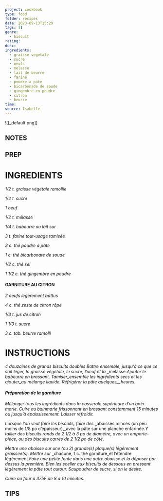 ```yaml
---
project: cookbook
type: food
folder: recipes
date: 2023-09-13T15:29
tags: []
genre:
  - biscuit
rating: 
desc: 
ingredients:
  - graisse vegetale
  - sucre
  - oeufs
  - melasse
  - lait de beurre
  - farine
  - poudre a pate
  - bicarbonade de soude
  - gingembre en poudre
  - citron
  - beurre
time: 
source: Isabelle
---
```


![[_default.png]]

## NOTES




## PREP


# INGREDIENTS

_1/2 t. graisse végétale ramollie_

_1/2 t. sucre_

_1 oeuf_

_1/2 t. mélasse_

_1/4 t. babeurre ou lait sur_

_3 t. farine tout-usage tamisée_

_3 c. thé poudre à pâte_

_1 c. thé bicarbonate de soude_

_1/2 c. thé sel_

_1 1/2 c. thé gingembre en poudre_


#### GARNITURE AU CITRON

_2 oeufs légèrement battus_

_4 c. thé zeste de citron râpé_

_1/3 t. jus de citron_

_1 1/3 t. sucre_

_3 c. tab. beurre ramolli_



# INSTRUCTIONS

_4 douzaines de grands biscuits doubles_
_Battre ensemble, jusqu’à ce que ce soit léger,_
_la graisse végétale, le sucre, l’oeuf et la_
_mélasse._Ajouter le babeurre en brassant._
_Tamiser_ensemble les ingrédients secs et les_
_ajouter_au mélange liquide. Réfrigérer la pâte_
_quelques__heures._

#### _Préparation de la garniture_

_Mélanger tous les ingrédients dans la casserole_
_supérieure d’un bain-marie. Cuire au bainmarie_
_frissonnant en brassant constamment_
_15 minutes ou jusqu’à épaississement. Laisser_
_refroidir._

_Lorsque l’on veut faire les biscuits, faire des_
_abaisses minces (un peu moins de 1/8 po d’épaisseur),_avec la pâte sur une planche enfarinée._Y tailler des biscuits ronds de 2 1/2 à_
_3 po de diamètre, avec un emporte-pièce, ou_
_des biscuits carrés de 2 1/2 po de côté._

_Mettre une abaisse sur une (ou 2) grande(s)_
_plaque(s) légèrement graissée(s). Mettre sur_
_chacune, 1 c. thé garniture_et l’étendre légèrement._Faire une petite fente dans une autre_
_abaisse et la déposer par-dessus la première._
_Bien les sceller aux biscuits de dessous en pressant_
_légèrement la pâte tout autour. Saupoudrer_
_de sucre, si on le désire._

_Cuire au four à 375F de 8 à 10 minutes._




## TIPS



